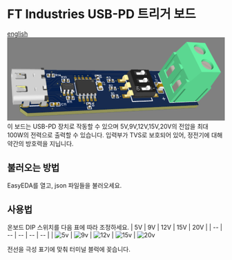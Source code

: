 # FT Industries USB-PD 트리거 보드
[english](https://github.com/FTIndustries/PD-trigger)\
![preview](https://github.com/FTIndustries/PD-trigger/blob/main/3dpreview.png?raw=true)\
이 보드는 USB-PD 장치로 작동할 수 있으며 5V,9V,12V,15V,20V의 전압을 최대 100W의 전력으로 출력할 수 있습니다. 입력부가 TVS로 보호되어 있어, 정전기에 대해 약간의 방호력을 지닙니다.
## 불러오는 방법
EasyEDA를 열고, json 파일들을 불러오세요.
## 사용법
온보드 DIP 스위치를 다음 표에 따라 조정하세요.
| 5V | 9V | 12V | 15V | 20V |
| -- | -- | -- | -- | -- |
| ![5v](https://github.com/FTIndustries/PD-trigger/assets/47267045/c7051947-fa71-4dee-8336-95623b4c70dd) | ![9v](https://github.com/FTIndustries/PD-trigger/assets/47267045/9755a13f-17da-4a07-9b31-d81bfeb7c1b1) | ![12v](https://github.com/FTIndustries/PD-trigger/assets/47267045/71fb0efc-6302-42a0-b88a-1ffe396cda64) | ![15v](https://github.com/FTIndustries/PD-trigger/assets/47267045/86bb44fe-69bd-4e2c-898a-720c67f6369a) | ![20v](https://github.com/FTIndustries/PD-trigger/assets/47267045/e8ee79c5-8365-4a6d-a51c-54bfc3ef8718)

전선을 극성 표기에 맞춰 터미널 블럭에 꽂습니다.